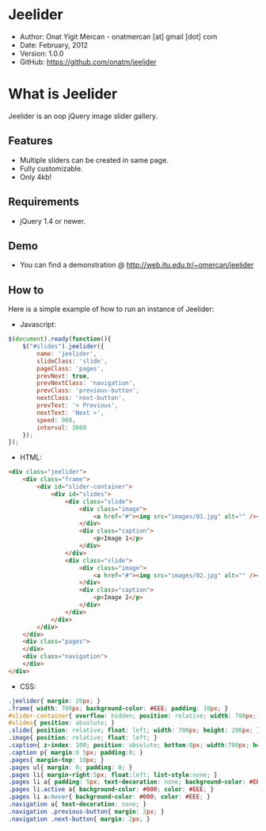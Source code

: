# Jeelider

* Author:    Onat Yigit Mercan - onatmercan [at] gmail [dot] com
* Date:      February, 2012
* Version:   1.0.0
* GitHub:    <https://github.com/onatm/jeelider>

# What is Jeelider

Jeelider is an oop jQuery image slider gallery.

## Features

* Multiple sliders can be created in same page.
* Fully customizable.
* Only 4kb!

## Requirements

* jQuery 1.4 or newer.

## Demo

* You can find a demonstration @ <http://web.itu.edu.tr/~omercan/jeelider>

## How to

Here is a simple example of how to run an instance of Jeelider:

* Javascript:

```javascript
$(document).ready(function(){	
	$("#slides").jeelider({
		name: 'jeelider',
		slideClass: 'slide',
		pageClass: 'pages',
		prevNext: true,
		prevNextClass: 'navigation',
		prevClass: 'previous-button',
		nextClass: 'next-button',
		prevText: '< Previous',
		nextText: 'Next >',
		speed: 900,
		interval: 3000
	});
});
```

* HTML:

```html
<div class="jeelider">
	<div class="frame">
		<div id="slider-container">
			<div id="slides">
				<div class="slide">
					<div class="image">
						<a href="#"><img src="images/01.jpg" alt="" /></a>
					</div>
					<div class="caption">
						<p>Image 1</p>
					</div>
				</div>
				<div class="slide">
					<div class="image">
						<a href="#"><img src="images/02.jpg" alt="" /></a>
					</div>
					<div class="caption">
						<p>Image 2</p>
					</div>
				</div>
			</div>
		</div>
	</div>
	<div class="pages">
	</div>
	<div class="navigation">
	</div>
</div>
```

* CSS:

```css
.jeelider{ margin: 20px; }
.frame{ width: 700px; background-color: #EEE; padding: 10px; }
#slider-container{ overflow: hidden; position: relative; width: 700px; height: 200px; }
#slides{ position: absolute; }
.slide{ position: relative; float: left; width: 700px; height: 200px; }
.image{ position: relative; float: left; }
.caption{ z-index: 100; position: absolute; bottom:0px; width:700px; height:40px; line-height:40px; background-color: #EEE; opacity:0.6; }
.caption p{ margin:0 5px; padding:0; }
.pages{ margin-top: 10px; }
.pages ul{ margin: 0; padding: 0; }
.pages li{ margin-right:5px; float:left; list-style:none; }
.pages li a{ padding: 5px; text-decoration: none; background-color: #EEE; color: #000; }
.pages li.active a{ background-color: #000; color: #EEE; }
.pages li a:hover{ background-color: #000; color: #EEE; }
.navigation a{ text-decoration: none; }
.navigation .previous-button{ margin: 2px; }
.navigation .next-button{ margin: 2px; }
```
